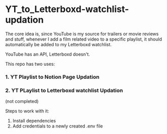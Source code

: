 # YT_to_Letterboxd-watchlist-updation

The core idea is, since YouTube is my source for trailers or movie reviews and stuff, whenever I add a film related video to a specific playlist, it should automatically be added to my Letterboxd watchlist.

YouTube has an API, Letterboxd doesn't.

This repo has two uses:
### 1. YT Playlist to Notion Page Updation

### 2. YT PLaylist to Letterboxd watchlist Updation
(not completed)

Steps to work with it:
1. Install dependencies
2. Add credentials to a newly created .env file
